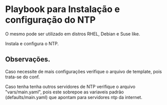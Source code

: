 # Playbook para Instalação e configuração do NTP

O mesmo pode ser utilizado em distros RHEL, Debian e Suse like.

Instala e configura o NTP. 

## Observações.
Caso necessite de mais configurações verifique o arquivo de template, pois trata-se do conf.

Caso tenha tenha outros servidores de NTP verifique o arquivo "vars/main.yaml", pois este sobrepoe as variaveis padrão (defaults/main.yaml) que apontam para servidores ntp da internet.